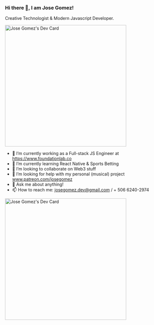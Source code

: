 ### Hi there 👋, I am Jose Gomez!
Creative Technologist & Modern Javascript Developer.

<!--- Automatic updating DevCard by leveraging GitHub actions ---> 
<a href="https://app.daily.dev/astrofreakazoid"><img src="https://github.com/josegomez-dev/josegomez-dev/blob/master/devcard.svg" width="400" alt="Jose Gomez's Dev Card"/></a>

- 🔭 I’m currently working as a Full-stack JS Engineer at https://www.foundationlab.co
- 🌱 I’m currently learning React Native & Sports Betting
- 👯 I’m looking to collaborate on Web3 stuff
- 🤔 I’m looking for help with my personal (musical) project www.patreon.com/josegomez
- 💬 Ask me about anything!
- 📫 How to reach me: josegomez.dev@gmail.com / + 506 6240-2974

 <!--- Manual adding your DevCard by copying the code --->
<a href="https://app.daily.dev/astrofreakazoid"><img src="https://api.daily.dev/devcards/824f7c07e6d449b2a731c36cf907da30.png?r=b1d" width="400" alt="Jose Gomez's Dev Card"/></a>
